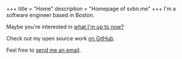 +++
title = "Home"
description = "Homepage of svbn.me"
+++
I'm a software engineer based in Boston.

Maybe you're interested in [what I'm up to now?](/now)

Check out my open source work [on GitHub](https://github.com/svanburen).

Feel free to [send me an email](mailto:me@svbn.me).
